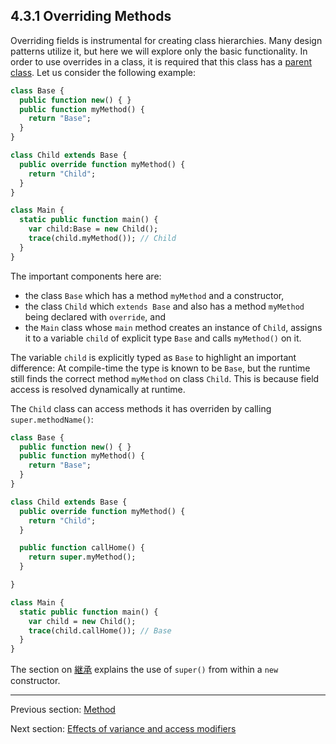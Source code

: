 ## 4.3.1 Overriding Methods

Overriding fields is instrumental for creating class hierarchies. Many design patterns utilize it, but here we will explore only the basic functionality. In order to use overrides in a class, it is required that this class has a [parent class](types-class-inheritance.md). Let us consider the following example:

```haxe
class Base {
  public function new() { }
  public function myMethod() {
    return "Base";
  }
}

class Child extends Base {
  public override function myMethod() {
    return "Child";
  }
}

class Main {
  static public function main() {
    var child:Base = new Child();
    trace(child.myMethod()); // Child
  }
}

```

The important components here are:

* the class `Base` which has a method `myMethod` and a constructor,
* the class `Child` which `extends Base` and also has a method `myMethod` being declared with `override`, and
* the `Main` class whose `main` method creates an instance of `Child`, assigns it to a variable `child` of explicit type `Base` and calls `myMethod()` on it.

The variable `child` is explicitly typed as `Base` to highlight an important difference: At compile-time the type is known to be `Base`, but the runtime still finds the correct method `myMethod` on class `Child`. This is because field access is resolved dynamically at runtime.

The `Child` class can access methods it has overriden by calling `super.methodName()`:

```haxe
class Base {
  public function new() { }
  public function myMethod() {
    return "Base";
  }
}

class Child extends Base {
  public override function myMethod() {
    return "Child";
  }

  public function callHome() {
    return super.myMethod();
  }

}

class Main {
  static public function main() {
    var child = new Child();
    trace(child.callHome()); // Base
  }
}

```

The section on [継承](types-class-inheritance.md) explains the use of `super()` from within a `new` constructor.

---

Previous section: [Method](class-field-method.md)

Next section: [Effects of variance and access modifiers](class-field-override-effects.md)